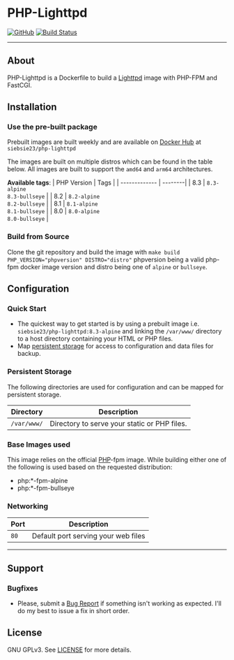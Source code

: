 # PHP-Lighttpd

[![GitHub](https://img.shields.io/badge/Star_on-GitHub-8A2BE2)](https://github.com/siebsie23/php-lighttpd)
[![Build Status](https://img.shields.io/github/actions/workflow/status/siebsie23/php-lighttpd/.github%2Fworkflows%2Fbuild-and-push.yml)](https://github.com/siebsie23/docker-postal/actions)

* * *

## About

PHP-Lighttpd is a Dockerfile to build a [Lighttpd](https://www.lighttpd.net/) image with PHP-FPM and FastCGI.

## Installation

### Use the pre-built package
Prebuilt images are built weekly and are available on [Docker Hub](https://hub.docker.com/repository/docker/siebsie23/php-lighttpd) at `siebsie23/php-lighttpd`

The images are built on multiple distros which can be found in the table below. All images are built to support the `amd64` and `arm64` architectures.

**Available tags**:
| PHP Version | Tags |
| ------------- | --------|
| 8.3 | `8.3-alpine` <br/> `8.3-bullseye` |
| 8.2 | `8.2-alpine` <br/> `8.2-bullseye` |
| 8.1 | `8.1-alpine` <br/> `8.1-bullseye` |
| 8.0 | `8.0-alpine` <br/> `8.0-bullseye` |

### Build from Source
Clone the git repository and build the image with `make build PHP_VERSION="phpversion" DISTRO="distro"` phpversion being a valid php-fpm docker image version and distro being one of `alpine` or `bullseye`.

## Configuration

### Quick Start

* The quickest way to get started is by using a prebuilt image i.e. `siebsie23/php-lighttpd:8.3-alpine` and linking the `/var/www/` directory to a host directory containing your HTML or PHP files.
* Map [persistent storage](#data-volumes) for access to configuration and data files for backup.

### Persistent Storage

The following directories are used for configuration and can be mapped for persistent storage.

| Directory        | Description                                    |
| ---------------- | ---------------------------------------------- |
| `/var/www/`      | Directory to serve your static or PHP files.   |

### Base Images used

This image relies on the official [PHP](https://hub.docker.com/_/php)-fpm image.
While building either one of the following is used based on the requested distribution:
- php:*-fpm-alpine
- php:*-fpm-bullseye

### Networking

| Port   | Description                         |
| ------ | ----------------------------------- |
| `80`   | Default port serving your web files |

* * *
## Support

### Bugfixes
- Please, submit a [Bug Report](issues/new) if something isn't working as expected. I'll do my best to issue a fix in short order.

## License
GNU GPLv3. See [LICENSE](LICENSE) for more details.
